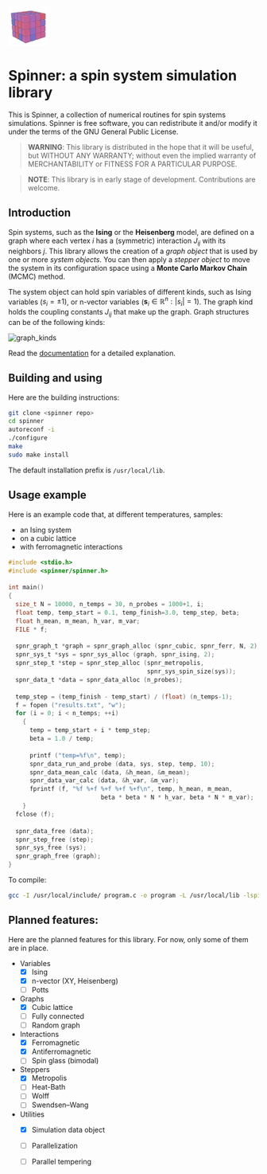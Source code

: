 ﻿![spinner](spinner.png)

# Spinner: a spin system simulation library

This is Spinner, a collection of numerical routines for spin systems simulations. Spinner is free software, you can redistribute it and/or modify it under the terms of the GNU General Public License.

> **WARNING**: This library is distributed in the hope that it will be useful, but WITHOUT ANY WARRANTY; without even the implied warranty of MERCHANTABILITY or FITNESS FOR A PARTICULAR PURPOSE.

> **NOTE**: This library is in early stage of development. Contributions are welcome.

## Introduction

Spin systems, such as the **Ising** or the **Heisenberg** model, are defined on a graph where each vertex $i$ has a (symmetric) interaction $J_{ij}$ with its neighbors $j$. This library allows the creation of a *graph object* that is used by one or more *system objects*. You can then apply a *stepper object* to move the system in its configuration space using a **Monte Carlo Markov Chain** (MCMC) method.

The system object can hold spin variables of different kinds, such as Ising variables ($s_i=\pm1$), or n-vector variables ($\mathbf{s}_i\in\mathbb{R}^n:|s_i|=1$). The graph kind holds the coupling constants $J_{ij}$ that make up the graph. Graph structures can be of the following kinds:

![graph_kinds](graph_kinds.png)

Read the [documentation](https://bertini97.gitlab.io/spinner/) for a detailed explanation.

## Building and using

Here are the building instructions:
```bash
git clone <spinner repo>
cd spinner
autoreconf -i
./configure
make
sudo make install
```

The default installation prefix is `/usr/local/lib`.

## Usage example

Here is an example code that, at different temperatures, samples:
* an Ising system
* on a cubic lattice
* with ferromagnetic interactions
```c
#include <stdio.h>
#include <spinner/spinner.h>

int main()
{
  size_t N = 10000, n_temps = 30, n_probes = 1000+1, i;
  float temp, temp_start = 0.1, temp_finish=3.0, temp_step, beta;
  float h_mean, m_mean, h_var, m_var;
  FILE * f;
  
  spnr_graph_t *graph = spnr_graph_alloc (spnr_cubic, spnr_ferr, N, 2);
  spnr_sys_t *sys = spnr_sys_alloc (graph, spnr_ising, 2);
  spnr_step_t *step = spnr_step_alloc (spnr_metropolis,
                                       spnr_sys_spin_size(sys));
  spnr_data_t *data = spnr_data_alloc (n_probes);
  
  temp_step = (temp_finish - temp_start) / (float) (n_temps-1);
  f = fopen ("results.txt", "w");
  for (i = 0; i < n_temps; ++i)
    {
      temp = temp_start + i * temp_step;
      beta = 1.0 / temp;
      
      printf ("temp=%f\n", temp);
      spnr_data_run_and_probe (data, sys, step, temp, 10);
      spnr_data_mean_calc (data, &h_mean, &m_mean);
      spnr_data_var_calc (data, &h_var, &m_var);
      fprintf (f, "%f %+f %+f %+f %+f\n", temp, h_mean, m_mean,
						  beta * beta * N * h_var, beta * N * m_var);
    }
  fclose (f);
  
  spnr_data_free (data);
  spnr_step_free (step);
  spnr_sys_free (sys);
  spnr_graph_free (graph);
}
```
To compile:
```bash
gcc -I /usr/local/include/ program.c -o program -L /usr/local/lib -lspinner -lm
```

## Planned features:
Here are the planned features for this library. For now, only some of them are in place.
 - Variables
	 - [x] Ising
	 - [x] n-vector (XY, Heisenberg)
	 - [ ] Potts
 - Graphs
	 - [x] Cubic lattice
	 - [ ] Fully connected
	 - [ ] Random graph
 - Interactions
	 - [x] Ferromagnetic
	 - [x] Antiferromagnetic
	 - [ ] Spin glass (bimodal)
 - Steppers
	 - [x] Metropolis
	 - [ ] Heat-Bath
	 - [ ] Wolff
	 - [ ] Swendsen–Wang
 - Utilities
	 - [x] Simulation data object
	 - [ ] Parallelization
	 - [ ] Parallel tempering

